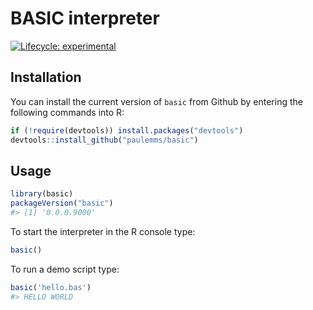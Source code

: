 
<!-- README.md is generated from README.Rmd. Please edit that file -->

# BASIC interpreter

<!-- badges: start -->

[![Lifecycle:
experimental](https://img.shields.io/badge/lifecycle-experimental-orange.svg)](https://lifecycle.r-lib.org/articles/stages.html#experimental)
<!-- badges: end -->

## Installation

You can install the current version of `basic` from Github by entering
the following commands into R:

``` r
if (!require(devtools)) install.packages("devtools")
devtools::install_github("paulemms/basic")
```

## Usage

``` r
library(basic)
packageVersion("basic")
#> [1] '0.0.0.9000'
```

To start the interpreter in the R console type:

``` r
basic()
```

To run a demo script type:

``` r
basic('hello.bas')
#> HELLO WORLD
```
